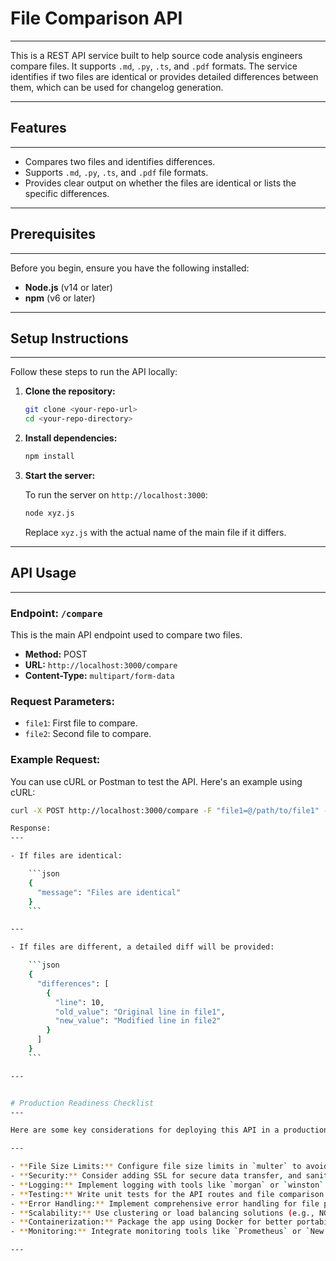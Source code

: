 # File Comparison API
---

This is a REST API service built to help source code analysis engineers compare files. It supports `.md`, `.py`, `.ts`, and `.pdf` formats. The service identifies if two files are identical or provides detailed differences between them, which can be used for changelog generation.

---

## Features
---
- Compares two files and identifies differences.
- Supports `.md`, `.py`, `.ts`, and `.pdf` file formats.
- Provides clear output on whether the files are identical or lists the specific differences.

---

## Prerequisites
---
Before you begin, ensure you have the following installed:

- **Node.js** (v14 or later)
- **npm** (v6 or later)

---

## Setup Instructions
---
Follow these steps to run the API locally:

1. **Clone the repository:**

    ```bash
    git clone <your-repo-url>
    cd <your-repo-directory>
    ```

2. **Install dependencies:**

    ```bash
    npm install
    ```

3. **Start the server:**

    To run the server on `http://localhost:3000`:

    ```bash
    node xyz.js
    ```

    Replace `xyz.js` with the actual name of the main file if it differs.

---

## API Usage
---
### Endpoint: `/compare`

This is the main API endpoint used to compare two files.

- **Method:** POST
- **URL:** `http://localhost:3000/compare`
- **Content-Type:** `multipart/form-data`

### Request Parameters:
- `file1`: First file to compare.
- `file2`: Second file to compare.

### Example Request:
You can use cURL or Postman to test the API. Here's an example using cURL:

```bash
curl -X POST http://localhost:3000/compare -F "file1=@/path/to/file1" -F "file2=@/path/to/file2"

Response:
---

- If files are identical:

    ```json
    {
      "message": "Files are identical"
    }
    ```

---

- If files are different, a detailed diff will be provided:

    ```json
    {
      "differences": [
        {
          "line": 10,
          "old_value": "Original line in file1",
          "new_value": "Modified line in file2"
        }
      ]
    }
    ```

---


# Production Readiness Checklist
---

Here are some key considerations for deploying this API in a production environment:

---

- **File Size Limits:** Configure file size limits in `multer` to avoid memory overflow.
- **Security:** Consider adding SSL for secure data transfer, and sanitize file uploads to prevent malicious content.
- **Logging:** Implement logging with tools like `morgan` or `winston` for error tracking and audit trails.
- **Testing:** Write unit tests for the API routes and file comparison logic.
- **Error Handling:** Implement comprehensive error handling for file parsing, unsupported formats, etc.
- **Scalability:** Use clustering or load balancing solutions (e.g., NGINX) to manage high traffic.
- **Containerization:** Package the app using Docker for better portability and scalability.
- **Monitoring:** Integrate monitoring tools like `Prometheus` or `New Relic` to keep track of application performance and uptime.

---









